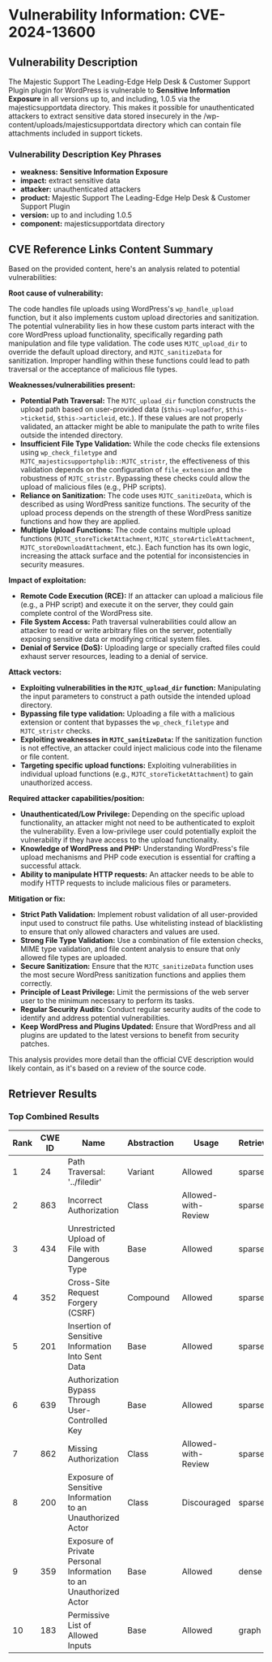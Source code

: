 # Vulnerability Information: CVE-2024-13600

## Vulnerability Description
The Majestic Support The Leading-Edge Help Desk & Customer Support Plugin plugin for WordPress is vulnerable to **Sensitive Information Exposure** in all versions up to, and including, 1.0.5 via the majesticsupportdata directory. This makes it possible for unauthenticated attackers to extract sensitive data stored insecurely in the /wp-content/uploads/majesticsupportdata directory which can contain file attachments included in support tickets.

### Vulnerability Description Key Phrases
- **weakness:** **Sensitive Information Exposure**
- **impact:** extract sensitive data
- **attacker:** unauthenticated attackers
- **product:** Majestic Support The Leading-Edge Help Desk & Customer Support Plugin
- **version:** up to and including 1.0.5
- **component:** majesticsupportdata directory

## CVE Reference Links Content Summary
Based on the provided content, here's an analysis related to potential vulnerabilities:

**Root cause of vulnerability:**

The code handles file uploads using WordPress's `wp_handle_upload` function, but it also implements custom upload directories and sanitization. The potential vulnerability lies in how these custom parts interact with the core WordPress upload functionality, specifically regarding path manipulation and file type validation.  The code uses `MJTC_upload_dir` to override the default upload directory, and `MJTC_sanitizeData` for sanitization.  Improper handling within these functions could lead to path traversal or the acceptance of malicious file types.

**Weaknesses/vulnerabilities present:**

*   **Potential Path Traversal:** The `MJTC_upload_dir` function constructs the upload path based on user-provided data (`$this->uploadfor`, `$this->ticketid`, `$this->articleid`, etc.). If these values are not properly validated, an attacker might be able to manipulate the path to write files outside the intended directory.
*   **Insufficient File Type Validation:** While the code checks file extensions using `wp_check_filetype` and `MJTC_majesticsupportphplib::MJTC_stristr`, the effectiveness of this validation depends on the configuration of `file_extension` and the robustness of `MJTC_stristr`.  Bypassing these checks could allow the upload of malicious files (e.g., PHP scripts).
*   **Reliance on Sanitization:** The code uses `MJTC_sanitizeData`, which is described as using WordPress sanitize functions. The security of the upload process depends on the strength of these WordPress sanitize functions and how they are applied.
*   **Multiple Upload Functions:** The code contains multiple upload functions (`MJTC_storeTicketAttachment`, `MJTC_storeArticleAttachment`, `MJTC_storeDownloadAttachment`, etc.). Each function has its own logic, increasing the attack surface and the potential for inconsistencies in security measures.

**Impact of exploitation:**

*   **Remote Code Execution (RCE):** If an attacker can upload a malicious file (e.g., a PHP script) and execute it on the server, they could gain complete control of the WordPress site.
*   **File System Access:** Path traversal vulnerabilities could allow an attacker to read or write arbitrary files on the server, potentially exposing sensitive data or modifying critical system files.
*   **Denial of Service (DoS):** Uploading large or specially crafted files could exhaust server resources, leading to a denial of service.

**Attack vectors:**

*   **Exploiting vulnerabilities in the `MJTC_upload_dir` function:** Manipulating the input parameters to construct a path outside the intended upload directory.
*   **Bypassing file type validation:** Uploading a file with a malicious extension or content that bypasses the `wp_check_filetype` and `MJTC_stristr` checks.
*   **Exploiting weaknesses in `MJTC_sanitizeData`:** If the sanitization function is not effective, an attacker could inject malicious code into the filename or file content.
*   **Targeting specific upload functions:** Exploiting vulnerabilities in individual upload functions (e.g., `MJTC_storeTicketAttachment`) to gain unauthorized access.

**Required attacker capabilities/position:**

*   **Unauthenticated/Low Privilege:** Depending on the specific upload functionality, an attacker might not need to be authenticated to exploit the vulnerability.  Even a low-privilege user could potentially exploit the vulnerability if they have access to the upload functionality.
*   **Knowledge of WordPress and PHP:** Understanding WordPress's file upload mechanisms and PHP code execution is essential for crafting a successful attack.
*   **Ability to manipulate HTTP requests:** An attacker needs to be able to modify HTTP requests to include malicious files or parameters.

**Mitigation or fix:**

*   **Strict Path Validation:** Implement robust validation of all user-provided input used to construct file paths.  Use whitelisting instead of blacklisting to ensure that only allowed characters and values are used.
*   **Strong File Type Validation:** Use a combination of file extension checks, MIME type validation, and file content analysis to ensure that only allowed file types are uploaded.
*   **Secure Sanitization:** Ensure that the `MJTC_sanitizeData` function uses the most secure WordPress sanitization functions and applies them correctly.
*   **Principle of Least Privilege:** Limit the permissions of the web server user to the minimum necessary to perform its tasks.
*   **Regular Security Audits:** Conduct regular security audits of the code to identify and address potential vulnerabilities.
*   **Keep WordPress and Plugins Updated:** Ensure that WordPress and all plugins are updated to the latest versions to benefit from security patches.



This analysis provides more detail than the official CVE description would likely contain, as it's based on a review of the source code.

## Retriever Results

### Top Combined Results

| Rank | CWE ID | Name | Abstraction | Usage  | Retrievers | Individual Scores |
|------|--------|------|-------------|-------|------------|-------------------|
| 1 | 24 | Path Traversal: '../filedir' | Variant | Allowed | sparse | 0.320 |
| 2 | 863 | Incorrect Authorization | Class | Allowed-with-Review | sparse | 0.320 |
| 3 | 434 | Unrestricted Upload of File with Dangerous Type | Base | Allowed | sparse | 0.319 |
| 4 | 352 | Cross-Site Request Forgery (CSRF) | Compound | Allowed | sparse | 0.318 |
| 5 | 201 | Insertion of Sensitive Information Into Sent Data | Base | Allowed | sparse | 0.317 |
| 6 | 639 | Authorization Bypass Through User-Controlled Key | Base | Allowed | sparse | 0.315 |
| 7 | 862 | Missing Authorization | Class | Allowed-with-Review | sparse | 0.314 |
| 8 | 200 | Exposure of Sensitive Information to an Unauthorized Actor | Class | Discouraged | sparse | 0.314 |
| 9 | 359 | Exposure of Private Personal Information to an Unauthorized Actor | Base | Allowed | dense | 0.527 |
| 10 | 183 | Permissive List of Allowed Inputs | Base | Allowed | graph | 0.002 |

